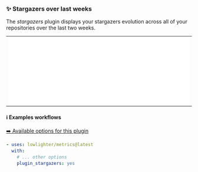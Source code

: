 ### ✨ Stargazers over last weeks

The *stargazers* plugin displays your stargazers evolution across all of your repositories over the last two weeks.

<table>
  <td>
    <img src="https://github.com/lowlighter/lowlighter/blob/master/metrics.plugin.stargazers.svg">
  </td>
</table>

#### ℹ️ Examples workflows

[➡️ Available options for this plugin](metadata.yml)

```yaml
- uses: lowlighter/metrics@latest
  with:
    # ... other options
    plugin_stargazers: yes
```
